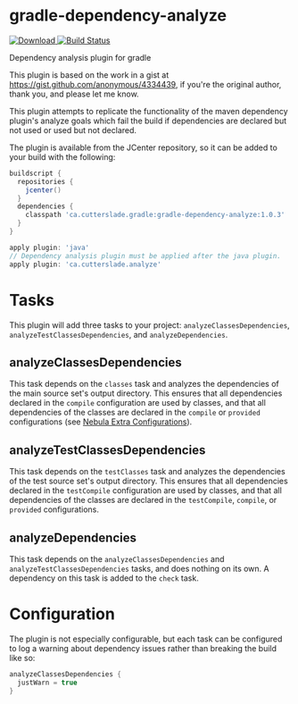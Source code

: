 # gradle-dependency-analyze

[ ![Download](https://api.bintray.com/packages/wesley/maven/gradle-dependency-analyze/images/download.svg) ](https://bintray.com/wesley/maven/gradle-dependency-analyze/_latestVersion)
[![Build Status](https://travis-ci.org/wfhartford/gradle-dependency-analyze.svg?branch=master)](https://travis-ci.org/wfhartford/gradle-dependency-analyze)

Dependency analysis plugin for gradle

This plugin is based on the work in a gist at https://gist.github.com/anonymous/4334439, if you're the original author, thank you, and please let me know.

This plugin attempts to replicate the functionality of the maven dependency plugin's analyze goals which fail the build if dependencies are declared but not used or used but not declared.

The plugin is available from the JCenter repository, so it can be added to your build with the following:
```gradle
buildscript {
  repositories {
    jcenter()
  }
  dependencies {
    classpath 'ca.cutterslade.gradle:gradle-dependency-analyze:1.0.3'
  }
}

apply plugin: 'java'
// Dependency analysis plugin must be applied after the java plugin.
apply plugin: 'ca.cutterslade.analyze'
```
# Tasks
This plugin will add three tasks to your project: `analyzeClassesDependencies`, `analyzeTestClassesDependencies`, and `analyzeDependencies`.
## analyzeClassesDependencies
This task depends on the `classes` task and analyzes the dependencies of the main source set's output directory. This ensures that all dependencies declared in the `compile` configuration are used by classes, and that all dependencies of the classes are declared in the `compile` or `provided` configurations (see [Nebula Extra Configurations](https://github.com/nebula-plugins/gradle-extra-configurations-plugin)).
## analyzeTestClassesDependencies
This task depends on the `testClasses` task and analyzes the dependencies of the test source set's output directory. This ensures that all dependencies declared in the `testCompile` configuration are used by classes, and that all dependencies of the classes are declared in the `testCompile`, `compile`, or `provided` configurations.
## analyzeDependencies
This task depends on the `analyzeClassesDependencies` and `analyzeTestClassesDependencies` tasks, and does nothing on its own. A dependency on this task is added to the `check` task.

# Configuration
The plugin is not especially configurable, but each task can be configured to log a warning about dependency issues rather than breaking the build like so:
```gradle
analyzeClassesDependencies {
  justWarn = true
}
```
